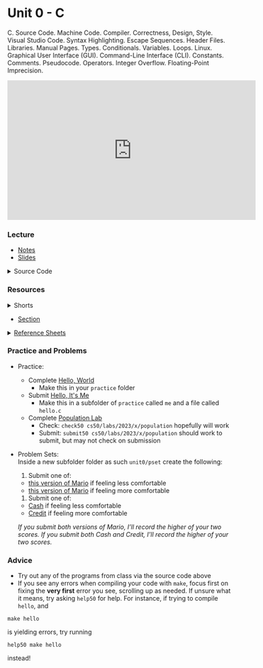 # Unit 0 - C

C. Source Code. Machine Code. Compiler. Correctness, Design, Style. Visual Studio Code. Syntax Highlighting. Escape Sequences. Header Files. Libraries. Manual Pages. Types. Conditionals. Variables. Loops. Linux. Graphical User Interface (GUI). Command-Line Interface (CLI). Constants. Comments. Pseudocode. Operators. Integer Overflow. Floating-Point Imprecision.

<iframe width="560" height="315" src="https://www.youtube.com/embed/cwtpLIWylAw?si=1RkxCeDAleJHhS8U" title="YouTube video player" frameborder="0" allow="accelerometer; autoplay; clipboard-write; encrypted-media; gyroscope; picture-in-picture; web-share" referrerpolicy="strict-origin-when-cross-origin" allowfullscreen></iframe>

### Lecture

  - [Notes](https://cs50.harvard.edu/ap/2025/curriculum/x/notes/1/)
  - [Slides](https://docs.google.com/presentation/d/12s7zQ2vXsVJQ82NlkN8G0YflBN6XlfMMYrYne6W_k40/edit?usp=sharing)


  <details>
    <summary>Source Code</summary>
    <ul>
      <li><a href="https://cdn.cs50.net/2023/fall/lectures/1/src1/">Index</a></li>
      <li><a href="https://cdn.cs50.net/2023/fall/lectures/1/src1.pdf">PDF</a></li>
    </ul>
  </details>

### Resources

<details>  
  <summary>Shorts</summary>
  <ul>
    <li><a href="https://www.youtube.com/embed/q6K8KMqt8wQ">Data Types</a></li>
    <li><a href="https://www.youtube.com/embed/7apBtlEkJzk?rel=0">Operators</a></li>
    <li><a href="https://www.youtube.com/embed/FqUeHzvci10?rel=0">Conditional Statements</a></li>
    <li><a href="https://www.youtube.com/embed/QOvo-xFL9II?rel=0">Loops</a></li>
    <li><a href="https://www.youtube.com/embed/lnYKOnz9ln8?rel=0">Command Line</a></li>
    <li><a href="https://youtu.be/vK_naJkrtjc?si=zWAN-HhIy37nVd2X">Magic Numbers</a></li>
  </ul>
</details>

- [Section](https://cs50.harvard.edu/ap/2025/curriculum/x/sections/1/)

<details>  
  <summary><a href="\apcsp\assets\pdfs\ch1-ref-sheets.pdf">Reference Sheets</a></summary>
  <ul>
    <li><a href="\apcsp\assets\pdfs\syntax.pdf">Syntax</a></li>
    <li><a href="\apcsp\assets\pdfs\variables.pdf">Variables</a></li>
    <li><a href="\apcsp\assets\pdfs\data_types.pdf">Data Types</a></li>
    <li><a href="\apcsp\assets\pdfs\operators.pdf">Operators</a></li>
    <li><a href="\apcsp\assets\pdfs\boolean_expressions.pdf">Boolean Expressions</a></li>
    <li><a href="\apcsp\assets\pdfs\loops.pdf">Loops</a></li>
    <li><a href="\apcsp\assets\pdfs\functions.pdf">Functions</a></li>
    <li><a href="\apcsp\assets\pdfs\libraries.pdf">Libraries</a></li>
    <li><a href="\apcsp\assets\pdfs\principles_of_good_design.pdf">Principles of Good Design</a></li>
  </ul>
</details>

### Practice and Problems

- Practice:  
  - Complete [Hello, World](https://cs50.harvard.edu/ap/2025/curriculum/x/psets/1/world/)
    - Make this in your `practice` folder
  - Submit [Hello, It's Me](https://cs50.harvard.edu/ap/2025/curriculum/x/psets/1/me/)
    - Make this in a subfolder of `practice` called `me` and a file called `hello.c`
  - Complete [Population Lab](https://cs50.harvard.edu/ap/2025/curriculum/x/problems/population/)
    - Check: `check50 cs50/labs/2023/x/population` hopefully will work
    - Submit: `submit50 cs50/labs/2023/x/population` should work to submit, but may not check on submission
- Problem Sets:  
  Inside a new subfolder folder as such `unit0/pset` create the following:  
  1. Submit one of:  
    - [this version of Mario](https://cs50.harvard.edu/ap/2025/curriculum/x/psets/1/mario/less/) if feeling less comfortable
    - [this version of Mario](https://cs50.harvard.edu/ap/2025/curriculum/x/psets/1/mario/more/) if feeling more comfortable
  1. Submit one of:  
    - [Cash](https://cs50.harvard.edu/ap/2025/curriculum/x/psets/1/cash/) if feeling less comfortable
    - [Credit](https://cs50.harvard.edu/ap/2025/curriculum/x/psets/1/credit/) if feeling more comfortable 

    *If you submit both versions of Mario, I’ll record the higher of your two scores. If you submit both Cash and Credit, I’ll record the higher of your two scores.*
   
### Advice

- Try out any of the programs from class via the source code above
- If you see any errors when compiling your code with `make`, focus first on fixing the **very first** error you see, scrolling up as needed. If unsure what it means, try asking `help50` for help. For instance, if trying to compile `hello`, and 
```
make hello
```
is yielding errors, try running
```
help50 make hello
```
instead!